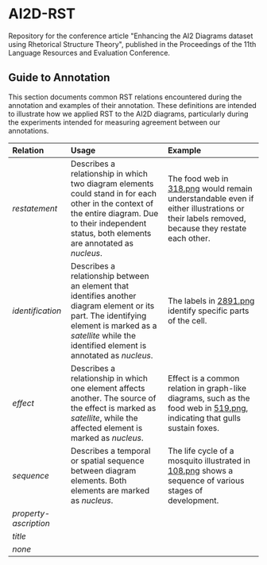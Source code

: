 # AI2D-RST
Repository for the conference article "Enhancing the AI2 Diagrams dataset using Rhetorical Structure Theory", published in the Proceedings of the 11th Language Resources and Evaluation Conference.

## Guide to Annotation

This section documents common RST relations encountered during the annotation and examples of their annotation. These definitions are intended to illustrate how we applied RST to the AI2D diagrams, particularly during the experiments intended for measuring agreement between our annotations.

| Relation              | Usage         | Example  |
| :-------------------- |:------------- | :--------|
| *restatement*         | Describes a relationship in which two diagram elements could stand in for each other in the context of the entire diagram. Due to their independent status, both elements are annotated as *nucleus*. | The food web in [318.png](docs/restatement-318.png) would remain understandable even if either illustrations or their labels removed, because they restate each other. |
| *identification*      | Describes a relationship between an element that identifies another diagram element or its part. The identifying element is marked as a *satellite* while the identified element is annotated as *nucleus*. | The labels in [2891.png](docs/identification-2891.png) identify specific parts of the cell. |
| *effect*              | Describes a relationship in which one element affects another. The source of the effect is marked as *satellite*, while the affected element is marked as *nucleus*. | Effect is a common relation in graph-like diagrams, such as the food web in [519.png](docs/effect-519.png), indicating that gulls sustain foxes. |
| *sequence*            | Describes a temporal or spatial sequence between diagram elements. Both elements are marked as *nucleus*. | The life cycle of a mosquito illustrated in [108.png](docs/sequence-108.png) shows a sequence of various stages of development. | 
| *property-ascription* |               |          |
| *title*               |               |          |
| *none*                |               |          |


